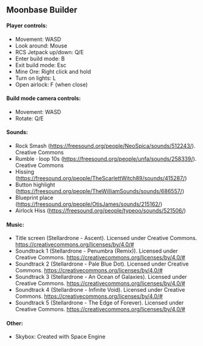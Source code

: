## Moonbase Builder  
  
#### Player controls:  
 - Movement: WASD  
 - Look around: Mouse  
 - RCS Jetpack up/down: Q/E  
 - Enter build mode: B  
 - Exit build mode: Esc
 - Mine Ore: Right click and hold
 - Turn on lights: L
 - Open airlock: F (when close)

#### Build mode camera controls:  
 - Movement: WASD  
 - Rotate: Q/E  
  
#### Sounds:  
 - Rock Smash (https://freesound.org/people/NeoSpica/sounds/512243/). Creative Commons  
 - Rumble · loop 10s (https://freesound.org/people/unfa/sounds/258339/). Creative Commons  
 - Hissing (https://freesound.org/people/TheScarlettWitch89/sounds/415287/)  
 - Button highlight (https://freesound.org/people/TheWilliamSounds/sounds/686557/)    
 - Blueprint place (https://freesound.org/people/OtisJames/sounds/215162/)   
 - Airlock Hiss (https://freesound.org/people/typeoo/sounds/521506/) 

#### Music:
 - Title screen (Stellardrone - Ascent). Licensed under Creative Commons. https://creativecommons.org/licenses/by/4.0/#
 - Soundtrack 1 (Stellardrone - Penumbra (Remix)). Licensed under Creative Commons. https://creativecommons.org/licenses/by/4.0/#
 - Soundtrack 2 (Stellardrone - Pale Blue Dot). Licensed under Creative Commons. https://creativecommons.org/licenses/by/4.0/#
 - Soundtrack 3 (Stellardrone - An Ocean of Galaxies). Licensed under Creative Commons. https://creativecommons.org/licenses/by/4.0/#
 - Soundtrack 4 (Stellardrone - Infinite Void). Licensed under Creative Commons. https://creativecommons.org/licenses/by/4.0/#
 - Soundtrack 5 (Stellardrone - The Edge of Forever). Licensed under Creative Commons. https://creativecommons.org/licenses/by/4.0/#
 
#### Other:
 - Skybox: Created with Space Engine